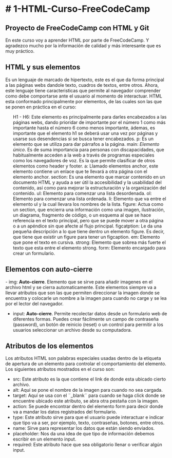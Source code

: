 <h1># 1-HTML-Curso-FreeCodeCamp</h1>

<h2>Proyecto de FreeCodeCamp con HTML y Git</h2>

En este curso voy a aprender HTML por parte de FreeCodeCamp. Y agradezco mucho por la información de calidad y más interesante que es muy práctico.

<h2>HTML y sus elementos</h2>
Es un lenguaje de marcado de hipertexto, este es el que da forma principal a las páginas webs dandole texto, cuadros de textos, entre otros. 
Ahora, este lenguaje tiene caracteristicas que permite al navegador comprender como debe comportarse ante el usuario al momento de interactuar.
HTML esta conformado principalmente por elementos, de las cuales son las que se ponen en práctica en el curso:
<ul>
  <il>H1 - H6: Este elemento es principalmente para darles encabezados a las páginas webs, dando prioridar de importante por el número 1 como más importante hasta el número 6 como menos importante, ádemas, es importante que el elemento h1 se deberá usar una vez por páginas y usarse sus desendencias si se busca tener encabezados.</il>
  <il>p: Es un elemento que se utiliza para dar párrafos a la página.</il>
  <il>main: <em>Elemento único</em>. Es de suma importancia para personas con discapacidades, que habitualmente acceden a la web a través de programas especiales como los navegadores de voz. Es la que permite clasificar de otros elementos como header y footer.</il>
  <il>a: Llamado elementos anchor, este elemento contiene un enlace que te llevará a otra página con el elemento anchor.</il>
  <il>section: Es una elemento que marcar contenido en un documento HTML y ayuda a ser útil la accesibilidad y la usabilidad del contenido, así como para mejorar la estructuración y la organización del contenido.</il>
  <il>ul: Elemento para comenzar una lista desordenada.</il>
  <il>ol: Elemento para comenzar una lista ordenada.</il>
  <il>li: Elemento que va entre el elemento ul y la cual llevara los nombres de la lista.</il>
  <il>figure: Actua como un section, que encierra una información como una imagen, ilustración, un diagrama, fragmento de código, o un esquema al que se hace referencia en el texto principal, pero que se puede mover a otra página o a un apéndice sin que afecte al flujo principal.</il>
  <il>figcatption: Le da una pequeña descripción a lo que tiene dentro un elemento figure. Es decir, que tiene que existir un figure para tener un figcaption.</il>
  <il>em: Elemento que pone el texto en cursiva.</il>
  <il>strong: Elemento que sobrea más fuerte el texto que esta entre el elemento strong.</il>
  <il>form: Elemento encargado para crear un formulario.</il>
</ul>

<h2>Elementos con auto-cierre</h2>
- img: <strong>Auto-cierre</strong>. Elemento que se sirve para añadir imagenes en el archivo html y se cierra automaticamente. Este elementos siempre va a llevar atributos que son las que permiten direccionar la imagen donde se encuentra y colocarle un nombre a la imagen para cuando no carge y se lea por el lector del navegador.

- input: <strong>Auto-cierre</strong>. Permite recolectar datos desde un formulario web de diferentes formas. Puedes crear fácilmente un campo de contraseña (password), un botón de reinicio (reset) o un control para permitir a los usuarios seleccionar un archivo desde su computadora.


<h2>Atributos de los elementos</h2>
Los atributos HTML son palabras especiales usadas dentro de la etiqueta de apertura de un elemento para controlar el comportamiento del elemento.
Los siguientes atributos mostrados en el curso son:

- src: Este atributo es la que contiene el link de donde esta ubicado cierto archivo.
- alt: Aquí se pone el nombre de la imagen para cuando no sea cargada.
- target: Aquí se usa con el ¨_blank¨ para cuando se haga click donde se encuentre ubicado este atributo, se abra otra pestaña con la imagen.
- action: Se puede encontrar dentro del elemento form para decir donde va a mandar los datos registrados del formulario.
- type: Este atributo sirve para que el usuario puede interactuar e indicar que tipo va a ser, por ejemplo, texto, contraseñas, botones, entre otros.
- name: Sirve para representar los datos que están siendo enviados.
- placeholder: Nos da una idea de que tipo de información debemos escribir en un elemento input.
- required: Este atributo hace que sea obligatorio llenar o verificar algún input.
